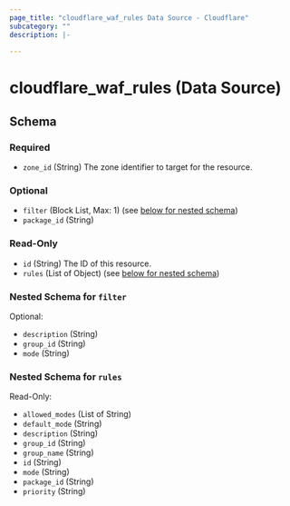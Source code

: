 ```yaml
---
page_title: "cloudflare_waf_rules Data Source - Cloudflare"
subcategory: ""
description: |-
  
---
```


# cloudflare_waf_rules (Data Source)




<!-- schema generated by tfplugindocs -->
## Schema

### Required

- `zone_id` (String) The zone identifier to target for the resource.

### Optional

- `filter` (Block List, Max: 1) (see [below for nested schema](#nestedblock--filter))
- `package_id` (String)

### Read-Only

- `id` (String) The ID of this resource.
- `rules` (List of Object) (see [below for nested schema](#nestedatt--rules))

<a id="nestedblock--filter"></a>
### Nested Schema for `filter`

Optional:

- `description` (String)
- `group_id` (String)
- `mode` (String)


<a id="nestedatt--rules"></a>
### Nested Schema for `rules`

Read-Only:

- `allowed_modes` (List of String)
- `default_mode` (String)
- `description` (String)
- `group_id` (String)
- `group_name` (String)
- `id` (String)
- `mode` (String)
- `package_id` (String)
- `priority` (String)


